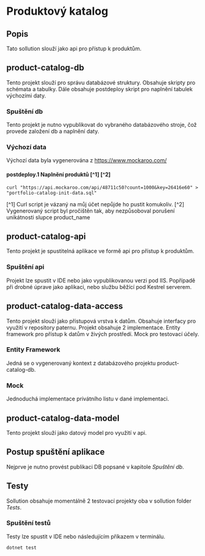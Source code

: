 ﻿# Produktový katalog

## Popis

Tato sollution slouží jako api pro přístup k produktům.

## product-catalog-db

Tento projekt slouží pro správu databázové struktury. Obsahuje skripty pro schémata a tabulky. Dále obsahuje postdeploy skript pro naplnění tabulek výchozími daty.

### Spuštění db

Tento projekt je nutno vypublikovat do vybraného databázového stroje, čož provede založení db a naplnění daty.

### Výchozí data

Výchozí data byla vygenerována z <https://www.mockaroo.com/>

#### postdeploy.1 Naplnění produktů [^1] [^2]

``` curl
curl "https://api.mockaroo.com/api/48711c50?count=1000&key=26416e60" > "portfolio-catalog-init-data.sql"
```

[^1] Curl script je vázaný na můj účet nepůjde ho pustit komukoliv.
[^2] Vygenerovaný script byl pročištěn tak, aby nezpůsoboval porušení unikátnosti slupce product_name

## product-catalog-api

Tento projekt je spustitelná aplikace ve formě api pro přístup k produktům.

### Spuštění api

Projekt lze spustit v IDE nebo jako vypublikovanou verzi pod IIS. Popřípadě při drobné úprave jako aplikaci, nebo službu běžící pod Kestrel serverem.

## product-catalog-data-access

Tento projekt slouží jako přístupová vrstva k datům. Obsahuje interfacy pro využití v repository paternu.
Projekt obsahuje 2 implementace. Entity framework pro přístup k datům v živých prostředí. Mock pro testovací účely.

### Entity Framework

Jedná se o vygenerovaný kontext z databázového projektu product-catalog-db.

### Mock

Jednoduchá implementace privátního listu v dané implementaci.

## product-catalog-data-model

Tento projekt slouží jako datový model pro využití v api.

## Postup spuštění aplikace

Nejprve je nutno provést publikaci DB popsané v kapitole *Spuštění db*.

## Testy

Sollution obsahuje momentálně 2 testovací projekty oba v sollution folder *Tests*.

### Spuštění testů

Testy lze spustit v IDE nebo následujícím příkazem v terminálu.

``` shell
dotnet test
```
